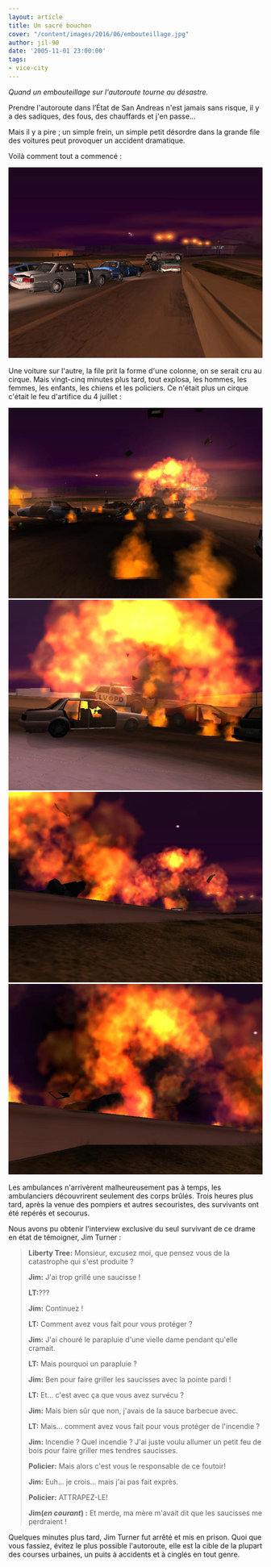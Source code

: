 ```yaml
---
layout: article
title: Un sacré bouchon
cover: "/content/images/2016/06/embouteillage.jpg"
author: jil-90
date: '2005-11-01 23:00:00'
tags:
- vice-city
---
```


_Quand un embouteillage sur l'autoroute tourne au désastre._

Prendre l'autoroute dans l’État de San Andreas n'est jamais sans risque, il y a des sadiques, des fous, des chauffards et j'en passe...

Mais il y a pire ; un simple frein, un simple petit désordre dans la grande file des voitures peut provoquer un accident dramatique.

Voilà comment tout a commencé :

![](/content/images/2005/01/embouteillage1.jpg)

Une voiture sur l'autre, la file prit la forme d'une colonne, on se serait cru au cirque. Mais vingt-cinq minutes plus tard, tout explosa, les hommes, les femmes, les enfants, les chiens et les policiers. Ce n'était plus un cirque c'était le feu d'artifice du 4 juillet :

![](/content/images/2005/01/embouteillage2.jpg)
![](/content/images/2005/01/embouteillage3.jpg)
![](/content/images/2005/01/embouteillage4.jpg)
![](/content/images/2005/01/embouteillage5.jpg)

Les ambulances n'arrivèrent malheureusement pas à temps, les ambulanciers découvrirent seulement des corps brûlés. Trois heures plus tard, après la venue des pompiers et autres secouristes, des survivants ont été repérés et secourus.

Nous avons pu obtenir l'interview exclusive du seul survivant de ce drame en état de témoigner, Jim Turner :

> **Liberty Tree:** Monsieur, excusez moi, que pensez vous de la catastrophe qui s'est produite ?
> 
> **Jim:** J'ai trop grillé une saucisse !
> 
> **LT:**???
> 
> **Jim:** Continuez !
> 
> **LT:** Comment avez vous fait pour vous protéger ?
> 
> **Jim:** J'ai chouré le parapluie d'une vielle dame pendant qu'elle cramait.
> 
> **LT:** Mais pourquoi un parapluie ?
> 
> **Jim:** Ben pour faire griller les saucisses avec la pointe pardi !
> 
> **LT:** Et... c'est avec ça que vous avez survécu ?
> 
> **Jim:** Mais bien sûr que non, j'avais de la sauce barbecue avec.
> 
> **LT:** Mais... comment avez vous fait pour vous protéger de l'incendie ?
> 
> **Jim:** Incendie ? Quel incendie ? J'ai juste voulu allumer un petit feu de bois pour faire griller mes tendres saucisses.
> 
> **Policier:** Mais alors c'est vous le responsable de ce foutoir!
> 
> **Jim:** Euh... je crois... mais j'ai pas fait exprès.
> 
> **Policier:** ATTRAPEZ-LE!
> 
> **Jim(_en courant_) :** Et merde, ma mère m'avait dit que les saucisses me perdraient !

Quelques minutes plus tard, Jim Turner fut arrêté et mis en prison. Quoi que vous fassiez, évitez le plus possible l'autoroute, elle est la cible de la plupart des courses urbaines, un puits à accidents et à cinglés en tout genre.
